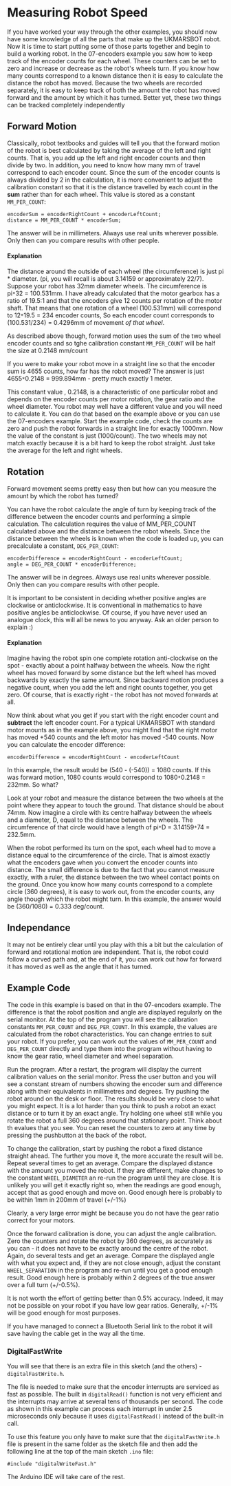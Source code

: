 # Measuring Robot Speed

If you have worked your way through the other examples, you should now have some knowledge of all the parts that make up the UKMARSBOT robot. Now it is time to start putting some of those parts together and begin to build a working robot. In the 07-encoders example you saw how to keep track of the encoder counts for each wheel. These counters can be set to zero and increase or decrease as the robot's wheels turn. If you know how many counts correspond to a known distance then it is easy to calculate the distance the robot has moved. Because the two wheels are recorded separately, it is easy to keep track of both the amount the robot has moved forward and the amount by which it has turned. Better yet, these two things can be tracked completely independently


## Forward Motion

Classically, robot textbooks and guides will tell you that the forward motion of the robot is best calculated by taking the average of the left and right counts. That is, you add up the left and right encoder counts and then divide by two. In addition, you need to know how many mm of travel correspond to each encoder count. Since the sum of the encoder counts is always divided by 2 in the calculation, it is more convenient to adjust the calibration constant so that it is the distance travelled by each count in the **sum** rather than for each wheel. This value is stored as a constant ```MM_PER_COUNT```:

    encoderSum = encoderRightCount + encoderLeftCount;
    distance = MM_PER_COUNT * encoderSum;

The answer will be in millimeters. Always use real units wherever possible. Only then can you compare results with other people.

#### Explanation

The distance around the outside of each wheel (the circumference) is just pi * diameter. (pi, you will recall is about 3.14159 or approximately 22/7). Suppose your robot has 32mm diameter wheels. The circumference is pi```*```32 = 100.531mm. I have already calculated that the motor gearbox has a ratio of 19.5:1 and that the encoders give 12 counts per rotation of the motor shaft. That means that one rotation of a wheel (100.531mm) will correspond to 12```*```19.5 = 234 encoder counts, So each encoder count corresponds to (100.531/234) = 0.4296mm of movement _of that wheel_.

As described above though, forward motion uses the sum of the two wheel encoder counts and so tghe calibration constant ```MM_PER_COUNT``` will be half the size at 0.2148 mm/count

If you were to make your robot move in a straight line so that the encoder sum is 4655 counts, how far has the robot moved? The answer is just 4655```*```0.2148 = 999.894mm - pretty much exactly 1 meter.

This constant value , 0.2148, is a characteristic of one particular robot and depends on the encoder counts per motor rotation, the gear ratio and the wheel diameter. You robot may well have a different value and you will need to calculate it. You can do that based on the example above or you can use the 07-encoders example. Start the example code, check the counts are zero and push the robot forwards in a straight line for exactly 1000mm. Now the value of the constant is just (1000/count). The two wheels may not match exactly because it is a bit hard to keep the robot straight. Just take the average for the left and right wheels.


## Rotation

Forward movement seems pretty easy then but how can you measure the amount by which the robot has turned?

You can have the robot calculate the angle of turn by keeping track of the difference between the encoder counts and performing a simple calculation. The calculation requires the value of MM_PER_COUNT calculated above and the distance between the robot wheels. Since the distance between the wheels is known when the code is loaded up, you can precalculate a constant, ```DEG_PER_COUNT```:

    encoderDifference = encoderRightCount - encoderLeftCount;
    angle = DEG_PER_COUNT * encoderDifference;


The answer will be in degrees. Always use real units wherever possible. Only then can you compare results with other people.

It is important to be consistent in deciding whether positive angles are clockwise or anticlockwise. It is conventional in mathematics to have positive angles be anticlockwise. Of course, if you have never used an analogue clock, this will all be news to you anyway. Ask an older person to explain :)

#### Explanation

Imagine having the robot spin one complete rotation anti-clockwise on the spot - exactly about a point halfway between the wheels. Now the right wheel has moved forward by some distance but the left wheel has moved backwards by exactly the same amount. Since backward motion produces a negative count, when you add the left and right counts together, you get zero. Of course, that is exactly right - the robot has not moved forwards at all.

Now think about what you get if you start with the right encoder count and **subtract** the left encoder count. For a typical UKMARSBOT with standard motor mounts as in the example above, you might find that the right motor has moved +540 counts and the left motor has moved -540 counts. Now you can calculate the encoder difference:

    encoderDifference = encoderRightCount - encoderLeftCount

In this example, the result would be (540 - (-540)) = 1080 counts. If this was forward motion, 1080 counts would correspond to 1080```*```0.2148 = 232mm. So what?

Look at your robot and measure the distance between the two wheels at the point where they appear to touch the ground. That distance should be about 74mm. Now imagine a circle with its centre halfway between the wheels and a diameter, D, equal to the distance between the wheels. The circumference of that circle would have a length of pi```*```D = 3.14159```*```74 = 232.5mm.

When the robot performed its turn on the spot, each wheel had to move a distance equal to the circumference of the circle. That is almost exactly what the encoders gave when you convert the encoder counts into distance. The small difference is due to the fact that you cannot measure exactly, with a ruler, the distance between the two wheel contact points on the ground. Once you know how many counts correspond to a complete circle (360 degrees), it is easy to work out, from the encoder counts, any angle though which the robot might turn. In this example, the answer would be (360/1080) = 0.333 deg/count.


## Independance

It may not be entirely clear until you play with this a bit but the calculation of forward and rotational motion are independent. That is, the robot could follow a curved path and, at the end of it, you can work out how far forward it has moved as well as the angle that it has turned.


## Example Code

The code in this example is based on that in the 07-encoders example. The difference is that the robot position and angle are displayed regularly on the serial monitor. At the top of the program you will see the calibration constants ```MM_PER_COUNT``` and ```DEG_PER_COUNT```. In this example, the values are calculated from the robot characteristics.  You can change entries to suit your robot. If you prefer, you can work out the values of  ```MM_PER_COUNT``` and ```DEG_PER_COUNT``` directly and type them into the program without having to know the gear ratio, wheel diameter and wheel separation.


Run the program. After a restart, the program will display the current calibration values on the serial monitor. Press the user button and you will see a constant stream of numbers showing the encoder sum and difference along with their equivalents in millimetres and degrees. Try pushing the robot around on the desk or floor. The results should be very close to what you might expect. It is a lot harder than you think to push a robot an exact distance or to turn it by an exact angle. Try holding one wheel still while you rotate the robot a full 360 degrees around that stationary point. Think about th evalues that you see. You can reset the counters to zero at any time by pressing the pushbutton at the back of the robot.

To change the calibration, start by pushing the robot a fixed distance straight ahead. The further you move it, the more accurate the result will be. Repeat several times to get an average. Compare the displayed distance with the amount you moved the robot. If they are different, make changes to the constant ```WHEEL_DIAMETER``` an re-run the program until they are close. It is unlikely you will get it exactly right so, when the readings are good enough, accept that as good enough and move on.  Good enough here is probably to be within 1mm in 200mm of travel (+/-1%)

Clearly, a very large error might be because you do not have the gear ratio correct for your motors.

Once the forward calibration is done, you can adjust the angle calibration. Zero the counters and rotate the robot by 360 degrees, as accurately as you can - it does not have to be exactly around the centre of the robot. Again, do several tests and get an average. Compare the displayed angle with what you expect and, if they are not close enough, adjust the constant ```WHEEL_SEPARATION``` in the program and re-run until you get a good enough result. Good enough here is probably within 2 degrees of the true answer over a full turn (+/-0.5%).

It is not worth the effort of getting better than 0.5% accuracy. Indeed, it may not be possible on your robot if you have low gear ratios. Generally, +/-1% will be good enough for most purposes.

If you have managed to connect a Bluetooth Serial link to the robot it will save having the cable get in the way all the time.

### DigitalFastWrite

You will see that there is an extra file in this sketch (and the others) - ```digitalFastWrite.h```.

The file is needed to make sure that the encoder interrupts are serviced as fast as possible. The built in ```digitalRead()``` function is not very efficient and the interrupts may arrive at several tens of thousands per second. The code as shown in this example can process each interrupt in under 2.5 microseconds only because it uses ```digitalFastRead()``` instead of the built-in call.

To use this feature you only have to make sure that the ```digitalFastWrite.h``` file is present in the same folder as the sketch file and then add the following line at the top of the main sketch ```.ino``` file:

    #include "digitalWriteFast.h"

The Arduino IDE will take care of the rest.